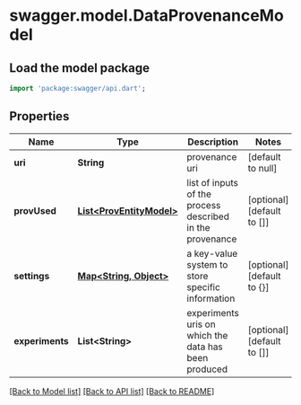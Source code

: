 # swagger.model.DataProvenanceModel

## Load the model package
```dart
import 'package:swagger/api.dart';
```

## Properties
Name | Type | Description | Notes
------------ | ------------- | ------------- | -------------
**uri** | **String** | provenance uri | [default to null]
**provUsed** | [**List&lt;ProvEntityModel&gt;**](ProvEntityModel.md) | list of inputs of the process described in the provenance | [optional] [default to []]
**settings** | [**Map&lt;String, Object&gt;**](Object.md) | a key-value system to store specific information | [optional] [default to {}]
**experiments** | **List&lt;String&gt;** | experiments uris on which the data has been produced | [optional] [default to []]

[[Back to Model list]](../README.md#documentation-for-models) [[Back to API list]](../README.md#documentation-for-api-endpoints) [[Back to README]](../README.md)


